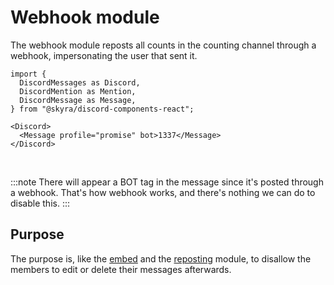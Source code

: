 # Webhook module

The webhook module reposts all counts in the counting channel through a webhook, impersonating the user that sent it.

```mdx-code-block
import {
  DiscordMessages as Discord,
  DiscordMention as Mention,
  DiscordMessage as Message,
} from "@skyra/discord-components-react";

<Discord>
  <Message profile="promise" bot>1337</Message>
</Discord>
```

<br/>

:::note
There will appear a BOT tag in the message since it's posted through a webhook. That's how webhook works, and there's nothing we can do to disable this.
:::


## Purpose

The purpose is, like the [embed](01-embed.md#purpose) and the [reposting](03-reposting.md#purpose) module, to disallow the members to edit or delete their messages afterwards.